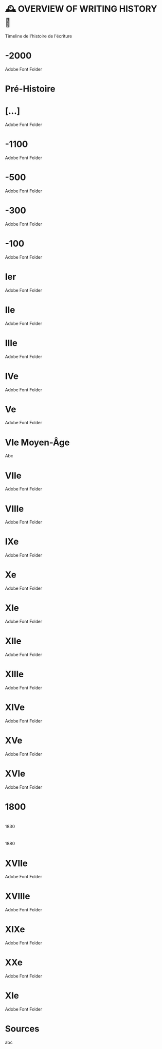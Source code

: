 # 🕰️ OVERVIEW OF WRITING HISTORY 👀
  Timeline de l'histoire de l'écriture
  
# -2000
  Adobe Font Folder
#
#
# Pré-Histoire
# […]
  Adobe Font Folder
# -1100
  Adobe Font Folder  
# -500
  Adobe Font Folder  
# -300
  Adobe Font Folder  
# -100
  Adobe Font Folder  
# Ier
  Adobe Font Folder  
# IIe
  Adobe Font Folder  
# IIIe
  Adobe Font Folder  
# IVe
  Adobe Font Folder  
# Ve
  Adobe Font Folder  
# VIe Moyen-Âge
  Abc
# VIIe
  Adobe Font Folder  
# VIIIe
  Adobe Font Folder  
# IXe
  Adobe Font Folder  
# Xe
  Adobe Font Folder  
# XIe
  Adobe Font Folder  
# XIIe
  Adobe Font Folder
# XIIIe
  Adobe Font Folder
# XIVe
  Adobe Font Folder
# XVe
  Adobe Font Folder
# XVIe
  Adobe Font Folder
# 1800
# 
  1830
#
  1880
# XVIIe
  Adobe Font Folder
# XVIIIe
  Adobe Font Folder
# XIXe
  Adobe Font Folder
# XXe
  Adobe Font Folder
# XIe
  Adobe Font Folder


# Sources
  abc
